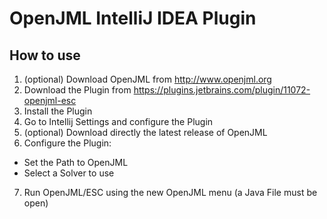 # OpenJML IntelliJ IDEA Plugin 


## How to use

1. (optional) Download OpenJML from http://www.openjml.org
2. Download the Plugin from https://plugins.jetbrains.com/plugin/11072-openjml-esc
3. Install the Plugin
4. Go to Intellij Settings and configure the Plugin
5. (optional) Download directly the latest release of OpenJML
6. Configure the Plugin:
  * Set the Path to OpenJML
  * Select a Solver to use
7. Run OpenJML/ESC using the new OpenJML menu (a Java File must be open)
